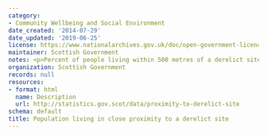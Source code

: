 ```yaml
---
category:
- Community Wellbeing and Social Environment
date_created: '2014-07-29'
date_updated: '2019-06-25'
license: https://www.nationalarchives.gov.uk/doc/open-government-licence/version/3/
maintainer: Scottish Government
notes: <p>Percent of people living within 500 metres of a derelict site.</p>
organization: Scottish Government
records: null
resources:
- format: html
  name: Description
  url: http://statistics.gov.scot/data/proximity-to-derelict-site
schema: default
title: Population living in close proximity to a derelict site
---
```

